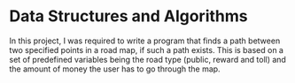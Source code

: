 # Data Structures and Algorithms
In this project, I was required to write a program that finds a path between two specified points in a road map, if such a path exists. This is based on a set of predefined variables being the road type (public, reward and toll) and the amount of money the user has to go through the map.

